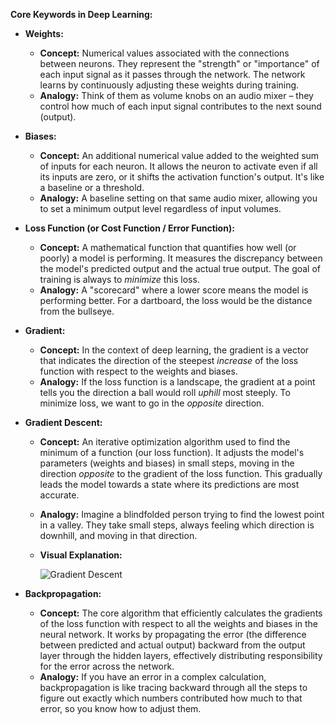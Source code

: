 
**Core Keywords in Deep Learning:**

*   **Weights:**
    *   **Concept:** Numerical values associated with the connections between neurons. They represent the "strength" or "importance" of each input signal as it passes through the network. The network learns by continuously adjusting these weights during training.
    *   **Analogy:** Think of them as volume knobs on an audio mixer – they control how much of each input signal contributes to the next sound (output).

*   **Biases:**
    *   **Concept:** An additional numerical value added to the weighted sum of inputs for each neuron. It allows the neuron to activate even if all its inputs are zero, or it shifts the activation function's output. It's like a baseline or a threshold.
    *   **Analogy:** A baseline setting on that same audio mixer, allowing you to set a minimum output level regardless of input volumes.
*   **Loss Function (or Cost Function / Error Function):**
    *   **Concept:** A mathematical function that quantifies how well (or poorly) a model is performing. It measures the discrepancy between the model's predicted output and the actual true output. The goal of training is always to *minimize* this loss.
    *   **Analogy:** A "scorecard" where a lower score means the model is performing better. For a dartboard, the loss would be the distance from the bullseye.
*   **Gradient:**
    *   **Concept:** In the context of deep learning, the gradient is a vector that indicates the direction of the steepest *increase* of the loss function with respect to the weights and biases.
    *   **Analogy:** If the loss function is a landscape, the gradient at a point tells you the direction a ball would roll *uphill* most steeply. To minimize loss, we want to go in the *opposite* direction.

*   **Gradient Descent:**
    *   **Concept:** An iterative optimization algorithm used to find the minimum of a function (our loss function). It adjusts the model's parameters (weights and biases) in small steps, moving in the direction *opposite* to the gradient of the loss function. This gradually leads the model towards a state where its predictions are most accurate.
    *   **Analogy:** Imagine a blindfolded person trying to find the lowest point in a valley. They take small steps, always feeling which direction is downhill, and moving in that direction.

    *   **Visual Explanation:**

        ![Gradient Descent](https://upload.wikimedia.org/wikipedia/commons/a/a3/Gradient_descent.gif)
            
*   **Backpropagation:**
    *   **Concept:** The core algorithm that efficiently calculates the gradients of the loss function with respect to all the weights and biases in the neural network. It works by propagating the error (the difference between predicted and actual output) backward from the output layer through the hidden layers, effectively distributing responsibility for the error across the network.
    *   **Analogy:** If you have an error in a complex calculation, backpropagation is like tracing backward through all the steps to figure out exactly which numbers contributed how much to that error, so you know how to adjust them.